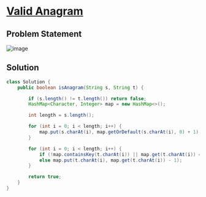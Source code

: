 # [Valid Anagram](https://leetcode.com/problems/valid-anagram/description/?envType=study-plan-v2&envId=top-interview-150)
## Problem Statement
![image](https://github.com/SiddhantKumarMaurya/LeetCode_Questions/assets/107787014/06654816-825f-4fb7-8fe0-70d5ef4cc736)
## Solution
```java
class Solution {
    public boolean isAnagram(String s, String t) {

        if (s.length() != t.length()) return false;
        HashMap<Character, Integer> map = new HashMap<>();

        int length = s.length();

        for (int i = 0; i < length; i++) {
            map.put(s.charAt(i), map.getOrDefault(s.charAt(i), 0) + 1);
        }

        for (int i = 0; i < length; i++) {
            if (!map.containsKey(t.charAt(i)) || map.get(t.charAt(i)) == 0) return false;
            else map.put(t.charAt(i), map.get(t.charAt(i)) - 1);
        }

        return true;
    }
}
```
